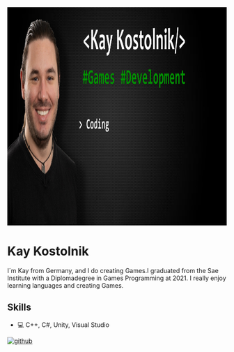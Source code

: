<img src='https://github.com/KazrailDxD/KazrailDxD/blob/main/Banner.jpg' width='1500' height='500'>

# Kay Kostolnik
I´m Kay from Germany, and I do creating Games.I graduated from the Sae Institute with a Diplomadegree in Games Programming at 2021. I really enjoy learning languages and creating Games.

## Skills
* 💻 C++, C#, Unity, Visual Studio


[<img src='https://cdn.jsdelivr.net/npm/simple-icons@3.0.1/icons/github.svg' alt='github' height='40'>](https://github.com/KazrailDxD)  
